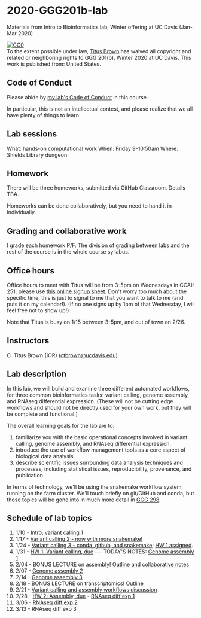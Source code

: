# 2020-GGG201b-lab

Materials from Intro to Bioinformatics lab, Winter offering at UC Davis (Jan-Mar 2020)

<p xmlns:dct="http://purl.org/dc/terms/" xmlns:vcard="http://www.w3.org/2001/vcard-rdf/3.0#">
  <a rel="license"
     href="http://creativecommons.org/publicdomain/zero/1.0/">
    <img src="http://i.creativecommons.org/p/zero/1.0/88x31.png" style="border-style: none;" alt="CC0" />
  </a>
  <br />
  To the extent possible under law,
  <a rel="dct:publisher"
     href="http://twitter.com/ctitusbrown">
    <span property="dct:title">Titus Brown</span></a>
  has waived all copyright and related or neighboring rights to
  <span property="dct:title">GGG 201(b), Winter 2020 at UC Davis</span>.
This work is published from:
<span property="vcard:Country" datatype="dct:ISO3166"
      content="US" about="http://twitter.com/ctitusbrown">
  United States</span>.
</p>


## Code of Conduct

Please abide by [my lab's Code of Conduct](http://ivory.idyll.org/lab/coc.html) in this course.

In particular, this is not an intellectual contest, and please realize that we all have plenty of things to learn.

## Lab sessions

What: hands-on computational work
When: Friday 9-10:50am
Where: Shields Library dungeon

## Homework

There will be three homeworks, submitted via GitHub Classroom. Details TBA.

Homeworks can be done collaboratively, but you need to hand it in individually.

## Grading and collaborative work

I grade each homework P/F. The division of grading between labs and the rest of the course is in the whole course syllabus.

## Office hours

Office hours to meet with Titus will be from 3-5pm on Wednesdays in CCAH 251; please use [this online signup sheet](https://calendly.com/ctitusbrown/office-hours). Don't worry too much about the specific time, this is just to signal to me that you want to talk to me (and puts it on my calendar!). (If no one signs up by 1pm of that Wednesday, I will feel free not to show up!)

Note that Titus is busy on 1/15 between 3-5pm, and out of town on 2/26.

## Instructors

C. Titus Brown (IOR) (<ctbrown@ucdavis.edu>)

## Lab description

In this lab, we will build and examine three different automated workflows, for three common bioinformatics tasks: variant calling, genome assembly, and RNAseq differential expression. (These will not be cutting edge workflows and should not be directly used for your own work, but they will be complete and functional.)

The overall learning goals for the lab are to:

1. familiarize you with the basic operational concepts involved in variant calling, genome assembly, and RNAseq differential expression.
2. introduce the use of workflow management tools as a core aspect of biological data analysis.
3. describe scientific issues surrounding data analysis techniques and processes, including statistical issues, reproducibility, provenance, and publication.

In terms of technology, we'll be using the snakemake workflow system, running on the farm cluster. We'll touch briefly on git/GitHub and conda, but those topics will be gone into in much more detail in [GGG 298](https://github.com/ngs-docs/2020-GGG298/).

## Schedule of lab topics

1. 1/10 - [Intro; variant calling 1](lab-1.md)
2. 1/17 - [Variant calling 2 - now with more snakemake!](lab-2.md)
3. 1/24 - [Variant calling 3 - conda, github, and snakemake](lab-3.md); [HW 1 assigned](lab-hw-1.md).
4. 1/31 - [HW 1: Variant calling, due](lab-hw-1) --- TODAY'S NOTES: [Genome assembly 1](lab-4.md)
5. 2/04 - BONUS LECTURE on assembly! [Outline and collaborative notes](NOTES-de-novo-assembly-lecture.md)
6. 2/07 - [Genome assembly 2](lab-5.md)
7. 2/14 -  [Genome assembly 3](lab-6.md)
8. 2/18 - BONUS LECTURE on transcriptomics! [Outline](NOTES-transcription-lecture.md)
9. 2/21 - [Variant calling and assembly workflows discussion](lab-7.md)
10. 2/28 - [HW 2: Assembly, due](lab-hw-2.md) - [RNAseq diff exp 1](https://github.com/ngs-docs/2020-ggg-201b-rnaseq)
11. 3/06 - [RNAseq diff exp 2](lab-9.md)
12. 3/13 - RNAseq diff exp 3

